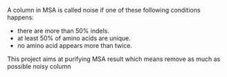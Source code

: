 A column in MSA is called noise if one of these following conditions happens:
- there are more than 50% indels.
- at least 50% of amino acids are unique.
- no amino acid appears more than twice.

This project aims at purifying MSA result which means remove as much as possible noisy column